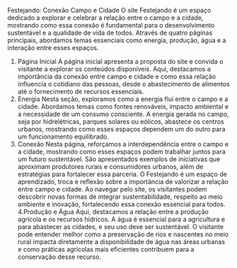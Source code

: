 Festejando: Conexão Campo e Cidade
O site Festejando é um espaço dedicado a explorar e celebrar a relação entre o campo e a cidade, mostrando como essa conexão é fundamental para o desenvolvimento sustentável e a qualidade de vida de todos. Através de quatro páginas principais, abordamos temas essenciais como energia, produção, água e a interação entre esses espaços.
1. Página Inicial
A página inicial apresenta a proposta do site e convida o visitante a explorar os conteúdos disponíveis. Aqui, destacamos a importância da conexão entre campo e cidade e como essa relação influencia o cotidiano das pessoas, desde o abastecimento de alimentos até o fornecimento de recursos essenciais.
2. Energia
Nesta seção, exploramos como a energia flui entre o campo e a cidade. Abordamos temas como fontes renováveis, impacto ambiental e a necessidade de um consumo consciente. A energia gerada no campo, seja por hidrelétricas, parques solares ou eólicos, abastece os centros urbanos, mostrando como esses espaços dependem um do outro para um funcionamento equilibrado.
3. Conexão
Nesta página, reforçamos a interdependência entre o campo e a cidade, mostrando como esses espaços podem trabalhar juntos para um futuro sustentável. São apresentados exemplos de iniciativas que aproximam produtores rurais e consumidores urbanos, além de estratégias para fortalecer essa parceria.
O Festejando é um espaço de aprendizado, troca e reflexão sobre a importância de valorizar a relação entre campo e cidade. Ao navegar pelo site, os visitantes podem descobrir novas formas de integrar sustentabilidade, respeito ao meio ambiente e inovação, fortalecendo essa conexão essencial para todos.
4.Produção e Água
Aqui, destacamos a relação entre a produção agrícola e os recursos hídricos. A água é essencial para a agricultura e para abastecer as cidades, e seu uso deve ser sustentável. O visitante pode entender melhor como a preservação de rios e nascentes no meio rural impacta diretamente a disponibilidade de água nas áreas urbanas e como práticas agrícolas mais eficientes contribuem para a conservação desse recurso.
